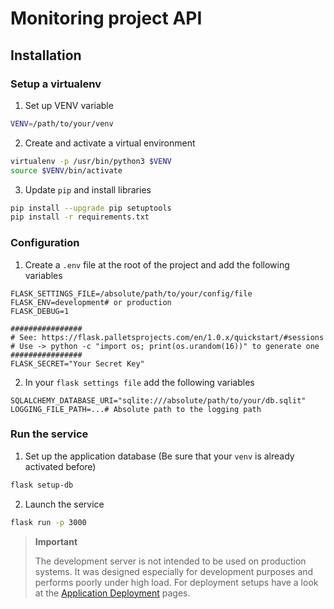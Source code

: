 # Monitoring project API

## Installation

### Setup a virtualenv

1. Set up VENV variable

```bash
VENV=/path/to/your/venv
```

2. Create and activate a virtual environment

```bash
virtualenv -p /usr/bin/python3 $VENV
source $VENV/bin/activate
```

3. Update ```pip``` and install libraries

```bash
pip install --upgrade pip setuptools
pip install -r requirements.txt
```

### Configuration

1. Create a ```.env``` file at the root of the project and add the following
   variables

```dotenv
FLASK_SETTINGS_FILE=/absolute/path/to/your/config/file
FLASK_ENV=development# or production
FLASK_DEBUG=1

################
# See: https://flask.palletsprojects.com/en/1.0.x/quickstart/#sessions
# Use -> python -c "import os; print(os.urandom(16))" to generate one
################
FLASK_SECRET="Your Secret Key"
```

2. In your ```flask settings file``` add the following variables

```dotenv
SQLALCHEMY_DATABASE_URI="sqlite:///absolute/path/to/your/db.sqlit"
LOGGING_FILE_PATH=...# Absolute path to the logging path
```

### Run the service

1. Set up the application database (Be sure that your ```venv``` is already
   activated before)

```bash
flask setup-db
```

2. Launch the service

```bash
flask run -p 3000
```

> **Important**
> 
> The development server is not intended to be used on production systems. It 
> was designed especially for development purposes and performs poorly under 
> high load. For deployment setups have a look at the 
> [Application Deployment](https://werkzeug.palletsprojects.com/en/1.0.x/deployment/)
> pages.
> 